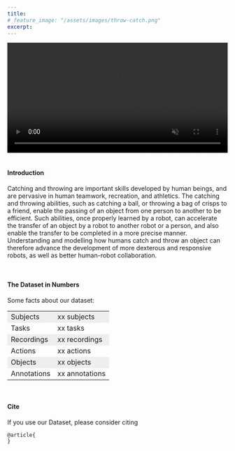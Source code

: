 ```yaml
---
title:  
# feature_image: "/assets/images/throw-catch.png"
excerpt: 
---
```


<div class="container">
    <div class="row">
        <div class="col-lg-16">
    		<video muted autoplay loop width="100%">
        		<source src="assets/videos/throw-catch-clip.mp4" type="video/mp4">
                	<source src="aligned.mp4" type="video/mp4">
        		sorry
    		</video>
        </div>
    </div>
</div>



<!-- {% include video.html id="TTMi05F0iEE" %}

{% include button.html text="Paper" link="https://buymeacoffee.com/daviddarnes#support" color="#f68140" %} {% include button.html text="Github" icon="github" link="https://github.com/daviddarnes/alembic" color="#0366d6" %} {% include button.html text="Dataset" link="https://lipengroboticsx.github.io/dataset/" color="#f68159" %} {% include button.html text="Tweet it" icon="twitter" link="https://twitter.com/intent/tweet/?url=https://alembic.darn.es&text=Alembic%20-%20A%20Jekyll%20boilerplate%20theme&via=DavidDarnes" color="#0d94e7" %}  -->

<br>

#### Introduction

Catching and throwing are important skills developed by human beings, and are pervasive in human teamwork, recreation, and athletics. The catching and throwing abilities, such as catching a ball, or throwing a bag of crisps to a friend, enable the passing of an object from one person to another to be efficient. Such abilities, once properly learned by a robot, can accelerate the transfer of an object by a robot to another robot or a person, and also enable the transfer to be completed in a more precise manner. Understanding and modelling how humans catch and throw an object can therefore advance the development of more dexterous and responsive robots, as well as better human-robot collaboration.

<br>

#### The Dataset in Numbers
Some facts about our dataset:
<table  >
    <tr>
        <td  bgcolor="#eeeeee">Subjects</td>
        <td  bgcolor="#eeeeee">xx subjects </td>
    </tr>
    <tr>
        <td  >Tasks</td>
        <td  >xx tasks</td>
    </tr>
    <tr>
        <td  bgcolor="#eeeeee">Recordings</td>
        <td  bgcolor="#eeeeee">xx recordings </td>
    </tr>
    <tr>
        <td  >Actions</td>
        <td  >xx actions</td>
    </tr>
    <tr>
        <td  bgcolor="#eeeeee">Objects</td>
        <td  bgcolor="#eeeeee">xx objects</td>
    </tr>
    <tr>
        <td  >Annotations</td>
        <td  >xx annotations</td>
    </tr>
</table>

<br>

#### Cite

If you use our Dataset, please consider citing

```
@article{
}
```




